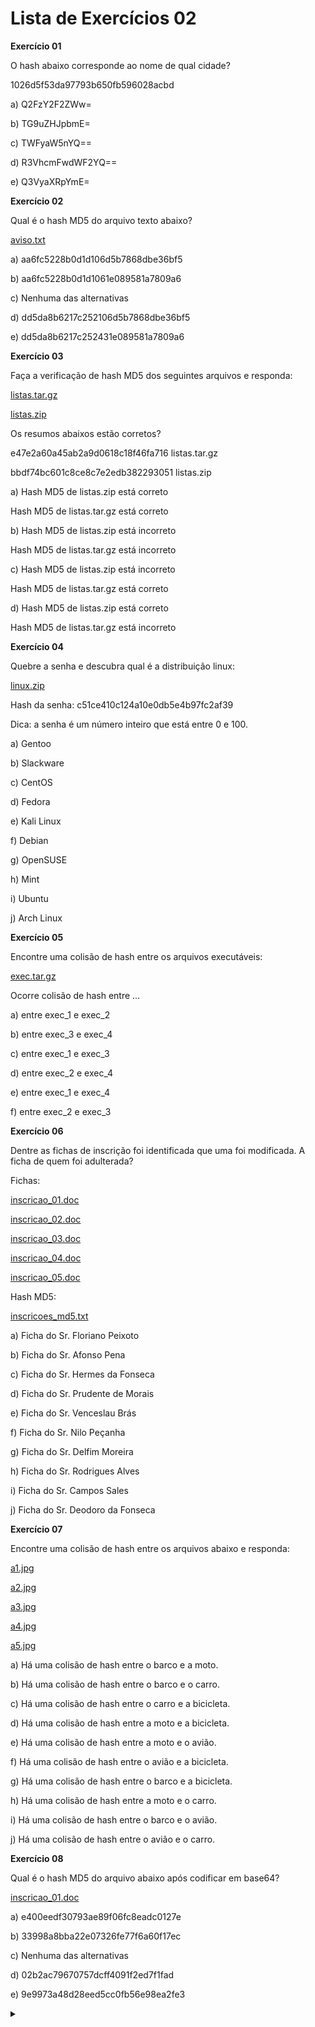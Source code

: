 # Lista de Exercícios 02

**Exercício 01**

O hash abaixo corresponde ao nome de qual cidade?

1026d5f53da97793b650fb596028acbd

a) Q2FzY2F2ZWw=

b) TG9uZHJpbmE=

c) TWFyaW5nYQ==

d) R3VhcmFwdWF2YQ==

e) Q3VyaXRpYmE=

**Exercício 02**

Qual é o hash MD5 do arquivo texto abaixo?

[aviso.txt](aviso.txt)

a) aa6fc5228b0d1d106d5b7868dbe36bf5

b) aa6fc5228b0d1d1061e089581a7809a6

c) Nenhuma das alternativas

d) dd5da8b6217c252106d5b7868dbe36bf5

e) dd5da8b6217c252431e089581a7809a6

**Exercício 03**

Faça a verificação de hash MD5 dos seguintes arquivos e responda:

[listas.tar.gz](listas.tar.gz)

[listas.zip](listas.zip)

Os resumos abaixos estão corretos?

e47e2a60a45ab2a9d0618c18f46fa716  listas.tar.gz

bbdf74bc601c8ce8c7e2edb382293051  listas.zip

a)
Hash MD5 de listas.zip está correto

Hash MD5 de listas.tar.gz está correto

b)
Hash MD5 de listas.zip está incorreto

Hash MD5 de listas.tar.gz está incorreto

c)
Hash MD5 de listas.zip está incorreto

Hash MD5 de listas.tar.gz está correto

d)
Hash MD5 de listas.zip está correto

Hash MD5 de listas.tar.gz está incorreto

**Exercício 04**

Quebre a senha e descubra qual é a distribuição linux:

[linux.zip](linux.zip)

Hash da senha: c51ce410c124a10e0db5e4b97fc2af39

Dica: a senha é um número inteiro que está entre 0 e 100.

a) Gentoo

b) Slackware

c) CentOS

d) Fedora

e) Kali Linux

f) Debian

g) OpenSUSE

h) Mint

i) Ubuntu

j) Arch Linux

**Exercício 05**

Encontre uma colisão de hash entre os arquivos executáveis:

[exec.tar.gz](exec.tar.gz)

Ocorre colisão de hash entre ...

a) entre exec_1 e exec_2

b) entre exec_3 e exec_4

c) entre exec_1 e exec_3

d) entre exec_2 e exec_4

e) entre exec_1 e exec_4

f) entre exec_2 e exec_3

**Exercício 06**

Dentre as fichas de inscrição foi identificada que uma foi modificada. A ficha de quem foi adulterada?

Fichas:

[inscricao_01.doc](inscricao_01.doc)

[inscricao_02.doc](inscricao_02.doc)

[inscricao_03.doc](inscricao_03.doc)

[inscricao_04.doc](inscricao_04.doc)

[inscricao_05.doc](inscricao_05.doc)

Hash MD5:

[inscricoes_md5.txt](inscricoes_md5.txt)

a) Ficha do Sr. Floriano Peixoto

b) Ficha do Sr. Afonso Pena

c) Ficha do Sr. Hermes da Fonseca

d) Ficha do Sr. Prudente de Morais

e) Ficha do Sr. Venceslau Brás

f) Ficha do Sr. Nilo Peçanha

g) Ficha do Sr. Delfim Moreira

h) Ficha do Sr. Rodrigues Alves

i) Ficha do Sr. Campos Sales

j) Ficha do Sr. Deodoro da Fonseca

**Exercício 07**

Encontre uma colisão de hash entre os arquivos abaixo e responda:

[a1.jpg](a1.jpg)

[a2.jpg](a2.jpg)

[a3.jpg](a3.jpg)

[a4.jpg](a4.jpg)

[a5.jpg](a5.jpg)

a) Há uma colisão de hash entre o barco e a moto.

b) Há uma colisão de hash entre o barco e o carro.

c) Há uma colisão de hash entre o carro e a bicicleta.

d) Há uma colisão de hash entre a moto e a bicicleta.

e) Há uma colisão de hash entre a moto e o avião.

f) Há uma colisão de hash entre o avião e a bicicleta.

g) Há uma colisão de hash entre o barco e a bicicleta.

h) Há uma colisão de hash entre a moto e o carro.

i) Há uma colisão de hash entre o barco e o avião.

j) Há uma colisão de hash entre o avião e o carro.

**Exercício 08**

Qual é o hash MD5 do arquivo abaixo após codificar em base64?

[inscricao_01.doc](./doc/inscricao_01.doc)

a) e400eedf30793ae89f06fc8eadc0127e

b) 33998a8bba22e07326fe77f6a60f17ec

c) Nenhuma das alternativas

d) 02b2ac79670757dcff4091f2ed7f1fad

e) 9e9973a48d28eed5cc0fb56e98ea2fe3 

<details><summary></summary>

Respostas:

01 b)

02 e)

03 c)

04 g)

05 f)

06 f)

07 i)

08 a)
</details>

